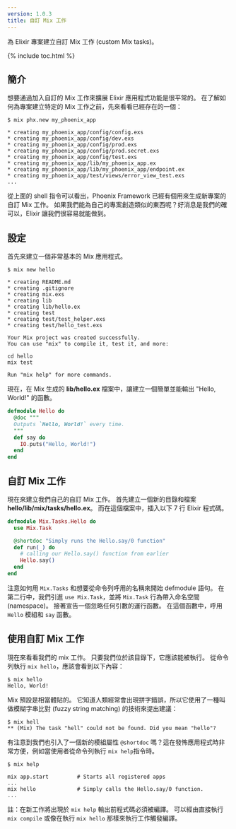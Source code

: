 ```yaml
---
version: 1.0.3
title: 自訂 Mix 工作
---
```


為 Elixir 專案建立自訂 Mix 工作 (custom Mix tasks)。

{% include toc.html %}

## 簡介

想要通過加入自訂的 Mix 工作來擴展 Elixir 應用程式功能是很平常的。
在了解如何為專案建立特定的 Mix 工作之前，先來看看已經存在的一個：

```shell
$ mix phx.new my_phoenix_app

* creating my_phoenix_app/config/config.exs
* creating my_phoenix_app/config/dev.exs
* creating my_phoenix_app/config/prod.exs
* creating my_phoenix_app/config/prod.secret.exs
* creating my_phoenix_app/config/test.exs
* creating my_phoenix_app/lib/my_phoenix_app.ex
* creating my_phoenix_app/lib/my_phoenix_app/endpoint.ex
* creating my_phoenix_app/test/views/error_view_test.exs
...
```

從上面的 shell 指令可以看出，Phoenix Framework 已經有個用來生成新專案的自訂 Mix 工作。
如果我們能為自己的專案創造類似的東西呢？好消息是我們的確可以，Elixir 讓我們很容易就能做到。

## 設定

首先來建立一個非常基本的 Mix 應用程式。

```shell
$ mix new hello

* creating README.md
* creating .gitignore
* creating mix.exs
* creating lib
* creating lib/hello.ex
* creating test
* creating test/test_helper.exs
* creating test/hello_test.exs

Your Mix project was created successfully.
You can use "mix" to compile it, test it, and more:

cd hello
mix test

Run "mix help" for more commands.
```

現在，在 Mix 生成的 **lib/hello.ex** 檔案中，讓建立一個簡單並能輸出 "Hello, World!" 的函數。

```elixir
defmodule Hello do
  @doc """
  Outputs `Hello, World!` every time.
  """
  def say do
    IO.puts("Hello, World!")
  end
end
```

## 自訂 Mix 工作

現在來建立我們自己的自訂 Mix 工作。
首先建立一個新的目錄和檔案 **hello/lib/mix/tasks/hello.ex**。
而在這個檔案中，插入以下 7 行 Elixir 程式碼。

```elixir
defmodule Mix.Tasks.Hello do
  use Mix.Task

  @shortdoc "Simply runs the Hello.say/0 function"
  def run(_) do
    # calling our Hello.say() function from earlier
    Hello.say()
  end
end
```

注意如何用 `Mix.Tasks` 和想要從命令列呼用的名稱來開始 defmodule 語句。
在第二行中，我們引進 `use Mix.Task`，並將 `Mix.Task` 行為帶入命名空間 (namespace)。
接著宣告一個忽略任何引數的運行函數。
在這個函數中，呼用 `Hello` 模組和 `say` 函數。

## 使用自訂 Mix 工作

現在來看看我們的 mix 工作。
只要我們位於該目錄下，它應該能被執行。
從命令列執行 `mix hello`，應該會看到以下內容：

```shell
$ mix hello
Hello, World!
```

Mix 預設是相當體貼的。
它知道人類經常會出現拼字錯誤，所以它使用了一種叫做模糊字串比對 (fuzzy string matching) 的技術來提出建議：

```shell
$ mix hell
** (Mix) The task "hell" could not be found. Did you mean "hello"?
```

有注意到我們也引入了一個新的模組屬性 `@shortdoc` 嗎？這在發怖應用程式時非常方便，例如當使用者從命令列執行 `mix help`指令時。

```shell
$ mix help

mix app.start         # Starts all registered apps
...
mix hello             # Simply calls the Hello.say/0 function.
...
```

註：在新工作將出現於 `mix help` 輸出前程式碼必須被編譯。
可以經由直接執行 `mix compile` 或像在執行 `mix hello` 那樣來執行工作觸發編譯。
